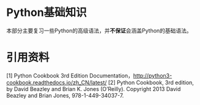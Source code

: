 # Python基础知识
本部分主要复习一些Python的高级语法，并**不保证**会涵盖Python的基础语法。

# 引用资料
[1] Python Cookbook 3rd Edition Documentation，http://python3-cookbook.readthedocs.io/zh_CN/latest/
[2] Python Cookbook, 3rd edition, by David Beazley and Brian K. Jones (O’Reilly). Copyright 2013 David Beazley and Brian Jones, 978-1-449-34037-7.